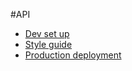 #API
* [Dev set up](doc/dev_setup.md)
* [Style guide](doc/style.md)
* [Production deployment](doc/deploy.md)
